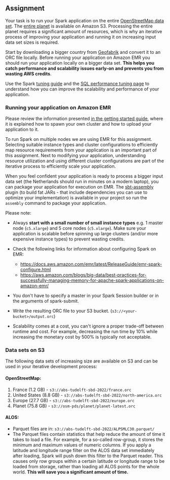 ## Assignment

Your task is to run your Spark application on the entire [OpenStreetMap data
set]. The [entire planet] is available on Amazon S3. Processing the entire 
planet requires a significant amount of resources, which is why an iterative 
process of improving your application and running it on increasing input data 
set sizes is required.

Start by downloading a bigger country from [Geofabrik] and convert it to an ORC 
file locally. Before running your application on Amazon EMR you should run your 
application locally on a bigger data set. **This helps you catch performance 
and scalability issues early-on and prevents you from wasting AWS credits**.

Use the Spark [tuning guide] and the [SQL performance tuning page] to
understand how you can improve the scalability and performance of your
application.

### Running your application on Amazon EMR

Please review the information presented 
[in the getting started guide](../getting-started/amazon-web-services.md), where
it is explained how to spawn your own cluster and how to upload your application
to it.

To run Spark on multiple nodes we are using EMR for this assignment. Selecting
suitable instance types and cluster configurations to efficiently map resource
requirements from your application is an important part of this assignment. Next
to modifying your application, understanding resource utilization and using
different cluster configurations are part of the iterative process to
efficiently scale your application.

When you feel confident your application is ready to process a bigger input data
set (the Netherlands should run in minutes on a modern laptop), you can package
your application for execution on EMR. The [sbt-assembly] plugin (to build fat 
JARs - that include dependencies you can use to optimize your implementation) is
available in your project so run the `assembly` command to package your 
application.

Please note:

- Always **start with a small number of small instance types** e.g. 1 master
  node  (`c5.xlarge`) and 5 core nodes (`c5.xlarge`). Make sure your application
  is scalable before spinning up large clusters (and/or more expensive instance
  types) to prevent wasting credits.

- Check the following links for information about configuring Spark on EMR:

  - https://docs.aws.amazon.com/emr/latest/ReleaseGuide/emr-spark-configure.html
  - https://aws.amazon.com/blogs/big-data/best-practices-for-successfully-managing-memory-for-apache-spark-applications-on-amazon-emr/

- You don't have to specify a master in your Spark Session builder or in the
  arguments of spark-submit.

- Write the resulting ORC file to your S3 bucket.
  (`s3://<your-bucket>/output.orc`)

- Scalability comes at a cost, you can't ignore a proper trade-off between
  runtime and cost. For example, decreasing the run time by 10% while increasing
  the monetary cost by 500% is typically not acceptable.

### Data sets on S3

The following data sets of increasing size are available on S3 and can be used
in your iterative development process:

#### OpenStreetMap:
1. France (1.2 GB) - `s3://abs-tudelft-sbd-2022/france.orc`
2. United States (8.8 GB) - `s3://abs-tudelft-sbd-2022/north-america.orc`
3. Europe (27.7 GB) - `s3://abs-tudelft-sbd-2022/europe.orc`
4. Planet (75.8 GB) - `s3://osm-pds/planet/planet-latest.orc`

#### ALOS:
- Parquet files are in: `s3://abs-tudelft-sbd-2022/ALPSMLC30.parquet/`
- The Parquet files contain statistics that help reduce the amount of time it
  takes to load a file. For example, for a so-called row-group, it stores the
  minimum and maximum values of numeric columns. If you apply a latitude and
  longitude range filter on the ALOS data set immediately after loading, Spark
  will push down this filter to the Parquet reader. This causes only row groups
  within a certain latitude or longitude range to be loaded from storage, rather
  than loading all ALOS points for the whole world. **This will save you a
  significant amount of time.**
  
[OpenStreetMap data set]: https://registry.opendata.aws/osm/
[entire planet]: https://open.quiltdata.com/b/osm-pds
[Geofabrik]: https://download.geofabrik.de/europe/
[tuning guide]: https://spark.apache.org/docs/latest/tuning.html
[SQL performance tuning page]: https://spark.apache.org/docs/latest/sql-performance-tuning.html
[sbt-assembly]: https://github.com/sbt/sbt-assembly
